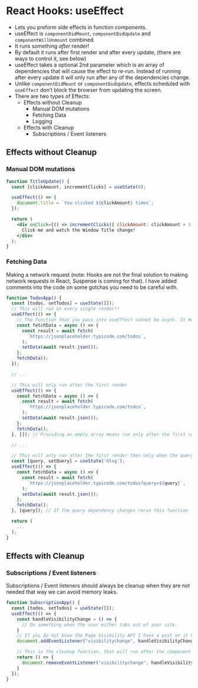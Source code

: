 # React Hooks: useEffect

- Lets you preform side effects in function components.
- useEffect is `componentDidMount`, `componentDidUpdate` and `componentWillUnmount` combined.
- It runs something _after_ render!
- By default it runs after first render and after every update, (there are ways to control it, see below)
- useEffect takes a optional 2nd parameter which is an array of dependencies that will cause the effect to re-run. Instead of running after every update it will only run after any of the dependencies change.
- Unlike `componentDidMount` or `componentDidUpdate`, effects scheduled with `useEffect` don’t block the browser from updating the screen.
- There are two types of Effects:
  <!-- TODO: Add link to Effect without cleanup -->
  - Effects without Cleanup
    - Manual DOM mutations
    - Fetching Data
    - Logging
      <!-- TODO: Add link to Effect with Cleanup -->
  - Effects with Cleanup
    - Subscriptions / Event listeners

## Effects without Cleanup

### Manual DOM mutations

```jsx
function TitleUpdate() {
  const [clickAmount, incrementClicks] = useState(0);

  useEffect(() => {
    document.title = `You clicked ${clickAmount} times`;
  });

  return (
    <div onClick={() => incrementClicks({ clickAmount: clickAmount + 1 })}>
      Click me and watch the Window Title change!
    </div>
  );
}
```

### Fetching Data

Making a network request (note: Hooks are not the final solution to making network requests in React, Suspense is coming for that).
I have added comments into the code on some gotchas you need to be careful with.

```jsx
function TodosApp() {
  const [todos, setTodos] = useState([]);
  // This will run on every single render!!
  useEffect(() => {
    // The function that you pass into useEffect cannot be async. It must return a cleanup function or nothing.
    const fetchData = async () => {
      const result = await fetch(
        `https://jsonplaceholder.typicode.com/todos`,
      );
      setData(await result.json());
    };
    fetchData();
  });

  // ...

  // This will only run after the first render
  useEffect(() => {
    const fetchData = async () => {
      const result = await fetch(
        `https://jsonplaceholder.typicode.com/todos`,
      );
      setData(await result.json());
    };
    fetchData();
  }, []); // Providing an empty array means run only after the first render or this function had no "dependencies" requiring it to rerun.

  // ...

  // This will only run after the first render then only when the query state changes, defaults to 'blog'
  const [query, setQuery] = useState('blog');
  useEffect(() => {
    const fetchData = async () => {
      const result = await fetch(
        `https://jsonplaceholder.typicode.com/todos?query=${query}`,
      );
      setData(await result.json());
    };
    fetchData();
  }, [query]); // If the query dependency changes rerun this function

  return (
    ...
  );
}
```

## Effects with Cleanup

### Subscriptions / Event listeners

Subscriptions / Event listeners should always be cleanup when they are not needed that way we can avoid memory leaks.

```jsx
function SubscriptionApp() {
  const [todos, setTodos] = useState([]);
  useEffect(() => {
    const handleVisibilityChange = () => {
      // Do something when the user either tabs out of your site.
    }
    // If you do not know the Page Visibility API I have a post on it here: https://thedeployguy.com/reducing-unnecessary-network-requests-using-the-page-visibility-api/
    document.addEventListener("visibilitychange", handleVisibilityChange;

    // This is the cleanup function, that will run after the component is unmounted .... (like componentDidUnmount)
    return () => {
      document.removeEventListener("visibilitychange", handleVisibilityChange)
    }
  });
}
```
